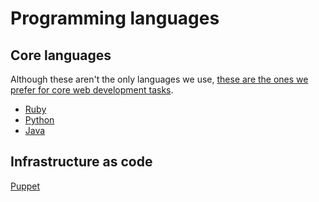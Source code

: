 
# Programming languages

## Core languages
Although these aren't the only languages we use, [these are the ones we prefer for core web development tasks](https://gds-tech-docs.cloudapps.digital/standards/programming-languages.html#programming-languages).

- [Ruby](/resources/languages/ruby.md)
- [Python](resources/languages/python.md)
- [Java](/resources/languages/java.md)


## Infrastructure as code

[Puppet](resources/languages/puppet.md)
